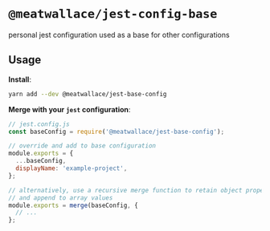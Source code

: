 # `@meatwallace/jest-config-base`

personal jest configuration used as a base for other configurations

## Usage

**Install**:

```sh
yarn add --dev @meatwallace/jest-base-config
```

**Merge with your `jest` configuration**:

```js
// jest.config.js
const baseConfig = require('@meatwallace/jest-base-config');

// override and add to base configuration
module.exports = {
  ...baseConfig,
  displayName: 'example-project',
};

// alternatively, use a recursive merge function to retain object properties
// and append to array values
module.exports = merge(baseConfig, {
  // ...
};
```
